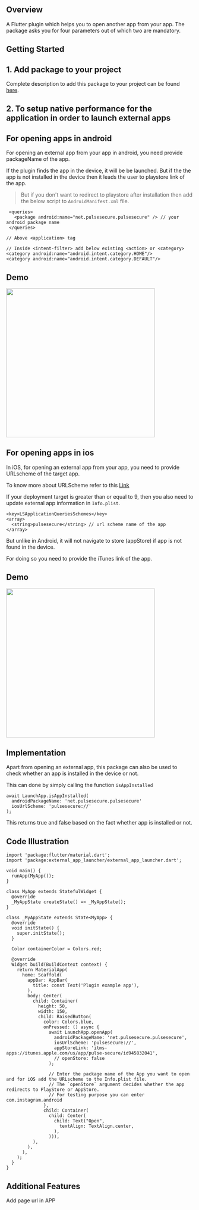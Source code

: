 ## Overview

A Flutter plugin which helps you to open another app from your app. The package asks you for four parameters out of which two are mandatory.

## Getting Started

## 1. Add package to your project

Complete description to add this package to your project can be found [here](https://pub.dev/packages/external_app_launcher/install).

## 2. To setup native performance for the application in order to launch external apps

## For opening apps in android

For opening an external app from your app in android, you need provide packageName of the app.

If the plugin finds the app in the device, it will be be launched. But if the the app is not installed in the device then it leads the user to playstore link of the app.

> But if you don't want to redirect to playstore after installation then add the below script to `AndroidManifest.xml` file.
     
     <queries>
       <package android:name="net.pulsesecure.pulsesecure" /> // your android package name
     </queries>
    
    // Above <application> tag
    
    // Inside <intent-filter> add below existing <action> or <category>
    <category android:name="android.intent.category.HOME"/> 
    <category android:name="android.intent.category.DEFAULT"/>

## Demo

<img src="https://user-images.githubusercontent.com/60135944/171337872-81b89d2c-2c8b-4ecf-9702-33788821124c.gif" width="400"/>

## For opening apps in ios

In iOS, for opening an external app from your app, you need to provide URLscheme of the target app.

To know more about URLScheme refer to this [Link](https://developer.apple.com/documentation/uikit/inter-process_communication/allowing_apps_and_websites_to_link_to_your_content/defining_a_custom_url_scheme_for_your_app)

If your deployment target is greater than or equal to 9, then you also need to update external app information in `Info.plist`.

    <key>LSApplicationQueriesSchemes</key>
    <array>
      <string>pulsesecure</string> // url scheme name of the app
    </array>

But unlike in Android, it will not navigate to store (appStore) if app is not found in the device.

For doing so you need to provide the iTunes link of the app.
## Demo

<img src="https://user-images.githubusercontent.com/60135944/171337798-bdf3f78d-d002-4353-aab3-8b07dd688916.gif" width="400"/>

## Implementation

Apart from opening an external app, this package can also be used to check whether an app is installed in the device or not.

This can done by simply calling the function `isAppInstalled`

    await LaunchApp.isAppInstalled(
      androidPackageName: 'net.pulsesecure.pulsesecure'
      iosUrlScheme: 'pulsesecure://'
    );

This returns true and false based on the fact whether app is installed or not.

## Code Illustration

    import 'package:flutter/material.dart';
    import 'package:external_app_launcher/external_app_launcher.dart';

    void main() {
      runApp(MyApp());
    }

    class MyApp extends StatefulWidget {
      @override
      _MyAppState createState() => _MyAppState();
    }

    class _MyAppState extends State<MyApp> {
      @override
      void initState() {
        super.initState();
      }

      Color containerColor = Colors.red;

      @override
      Widget build(BuildContext context) {
        return MaterialApp(
          home: Scaffold(
            appBar: AppBar(
              title: const Text('Plugin example app'),
            ),
            body: Center(
              child: Container(
                height: 50,
                width: 150,
                child: RaisedButton(
                  color: Colors.blue,
                  onPressed: () async {
                    await LaunchApp.openApp(
                      androidPackageName: 'net.pulsesecure.pulsesecure',
                      iosUrlScheme: 'pulsesecure://',
                      appStoreLink: 'itms-apps://itunes.apple.com/us/app/pulse-secure/id945832041',
                      // openStore: false
                    );

                    // Enter the package name of the App you want to open and for iOS add the URLscheme to the Info.plist file.
                    // The `openStore` argument decides whether the app redirects to PlayStore or AppStore.
                    // For testing purpose you can enter com.instagram.android
                  },
                  child: Container(
                    child: Center(
                      child: Text("Open",
                        textAlign: TextAlign.center,
                      ),
                    ))),
              ),
            ),
          ),
        );
      }
    }

## Additional Features

Add page url in APP

